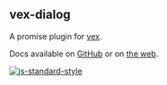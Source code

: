 ## vex-dialog

A promise plugin for [vex](https://github.com/bbatliner/vex).

Docs available on [GitHub](https://github.com/HubSpot/vex/tree/master/docs) or on [the web](http://github.hubspot.com/vex/).

[![js-standard-style](https://cdn.rawgit.com/feross/standard/master/badge.svg)](https://github.com/feross/standard)

